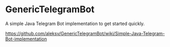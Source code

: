 # GenericTelegramBot

A simple Java Telegram Bot implementation to get started quickly.

https://github.com/aleksv/GenericTelegramBot/wiki/Simple-Java-Telegram-Bot-implementation
